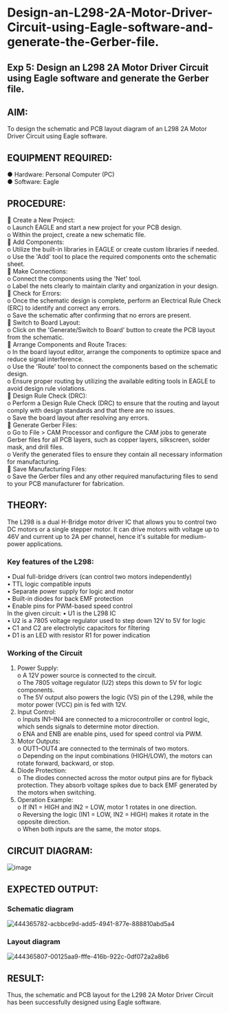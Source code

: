 # Design-an-L298-2A-Motor-Driver-Circuit-using-Eagle-software-and-generate-the-Gerber-file.
## Exp 5: Design an L298 2A Motor Driver Circuit using Eagle software and generate the Gerber file.

## AIM:
To design the schematic and PCB layout diagram of an L298 2A Motor Driver Circuit using Eagle software.
## EQUIPMENT REQUIRED:
●	Hardware: Personal Computer (PC)<br>
●	Software: Eagle <br>
## PROCEDURE:
	Create a New Project:<br>
o	Launch EAGLE and start a new project for your PCB design.<br>
o	Within the project, create a new schematic file.<br>
	Add Components:<br>
o	Utilize the built-in libraries in EAGLE or create custom libraries if needed.<br>
o	Use the 'Add' tool to place the required components onto the schematic sheet.<br>
	Make Connections:<br>
o	Connect the components using the 'Net' tool.<br>
o	Label the nets clearly to maintain clarity and organization in your design.<br>
	Check for Errors:<br>
o	Once the schematic design is complete, perform an Electrical Rule Check (ERC) to identify and correct any errors.<br>
o	Save the schematic after confirming that no errors are present.<br>
	Switch to Board Layout:<br>
o	Click on the 'Generate/Switch to Board' button to create the PCB layout from the schematic.<br>
	Arrange Components and Route Traces:<br>
o	In the board layout editor, arrange the components to optimize space and reduce signal interference.<br>
o	Use the 'Route' tool to connect the components based on the schematic design.<br>
o	Ensure proper routing by utilizing the available editing tools in EAGLE to avoid design rule violations.<br>
	Design Rule Check (DRC):<br>
o	Perform a Design Rule Check (DRC) to ensure that the routing and layout comply with design standards and that there are no issues.<br>
o	Save the board layout after resolving any errors.<br>
	Generate Gerber Files:<br>
o	Go to File > CAM Processor and configure the CAM jobs to generate Gerber files for all PCB layers, such as copper layers, silkscreen, solder mask, and drill files.<br>
o	Verify the generated files to ensure they contain all necessary information for manufacturing.<br>
	Save Manufacturing Files:<br>
o	Save the Gerber files and any other required manufacturing files to send to your PCB manufacturer for fabrication.<br>
## THEORY:
The L298 is a dual H-Bridge motor driver IC that allows you to control two DC motors or a single stepper motor. It can drive motors with voltage up to 46V and current up to 2A per channel, hence it's suitable for medium-power applications.
### Key features of the L298:
•	Dual full-bridge drivers (can control two motors independently)<br>
•	TTL logic compatible inputs<br>
•	Separate power supply for logic and motor<br>
•	Built-in diodes for back EMF protection<br>
•	Enable pins for PWM-based speed control<br>
In the given circuit:
•	U1 is the L298 IC<br>
•	U2 is a 7805 voltage regulator used to step down 12V to 5V for logic<br>
•	C1 and C2 are electrolytic capacitors for filtering<br>
•	D1 is an LED with resistor R1 for power indication<br>
### Working of the Circuit
1.	Power Supply:<br>
o	A 12V power source is connected to the circuit.<br>
o	The 7805 voltage regulator (U2) steps this down to 5V for logic components.<br>
o	The 5V output also powers the logic (VS) pin of the L298, while the motor power (VCC) pin is fed with 12V.<br>
2.	Input Control:<br>
o	Inputs IN1–IN4 are connected to a microcontroller or control logic, which sends signals to determine motor direction.<br>
o	ENA and ENB are enable pins, used for speed control via PWM.<br>
3.	Motor Outputs:<br>
o	OUT1–OUT4 are connected to the terminals of two motors.<br>
o	Depending on the input combinations (HIGH/LOW), the motors can rotate forward, backward, or stop.<br>
4.	Diode Protection:<br>
o	The diodes connected across the motor output pins are for flyback protection. They absorb voltage spikes due to back EMF generated by the motors when switching.<br>
5.	Operation Example:<br>
o	If IN1 = HIGH and IN2 = LOW, motor 1 rotates in one direction.<br>
o	Reversing the logic (IN1 = LOW, IN2 = HIGH) makes it rotate in the opposite direction.<br>
o	When both inputs are the same, the motor stops.<br>

## CIRCUIT DIAGRAM:
![image](https://github.com/user-attachments/assets/b463c844-3660-426e-8c6a-09600f6720df)

## EXPECTED OUTPUT:
### Schematic diagram
 ![444365782-acbbce9d-add5-4941-877e-888810abd5a4](https://github.com/user-attachments/assets/04146088-033b-44fe-b2c5-dc1daf1e7635)

### Layout diagram
 ![444365807-00125aa9-fffe-416b-922c-0df072a2a8b6](https://github.com/user-attachments/assets/f996bdea-3519-420b-9cd3-6e3dc51cf072)

## RESULT:
Thus, the schematic and PCB layout for the L298 2A Motor Driver Circuit has been successfully designed using Eagle software.
